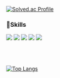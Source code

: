 
[![Solved.ac Profile](http://mazassumnida.wtf/api/v2/generate_badge?boj=dolkuji1)](https://solved.ac/dolkuji1/)
### :muscle:Skills
<div>
<img src="https://img.shields.io/badge/HTML5-E34F26?style=flat-square&logo=HTML5&logoColor=white" />
<img src="https://img.shields.io/badge/CSS3-1572B6?style=flat-square&logo=CSS3&logoColor=white" />
<img src="https://img.shields.io/badge/JavaScript-F7DF1E?style=flat-square&logo=JavaScript&logoColor=white" />
<img src="https://img.shields.io/badge/C-A8B9CC?style=flat-square&logo=C&logoColor=white" />
<img src="https://img.shields.io/badge/C++-00599C?style=flat-square&logo=C++&logoColor=white" />
 </div>
 <br><br><br>
 
 [![Top Langs](https://github-readme-stats.vercel.app/api/top-langs/?username=SeungMin2001&layout=compact)](https://github.com/anuraghazra/github-readme-stats)
 
